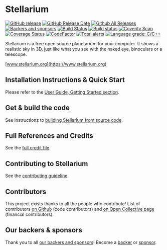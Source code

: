 # Stellarium
[![GitHub release](https://img.shields.io/github/release/Stellarium/stellarium.svg)](https://github.com/Stellarium/stellarium/releases/latest)
[![GitHub Release Date](https://img.shields.io/github/release-date/Stellarium/stellarium.svg)](https://github.com/Stellarium/stellarium/releases/latest)
[![Github All Releases](https://img.shields.io/github/downloads/Stellarium/stellarium/total.svg)](https://github.com/Stellarium/stellarium/releases)
[![Backers and sponsors](https://img.shields.io/opencollective/all/stellarium.svg?style=flat)](https://opencollective.com/stellarium)
[![Build Status](https://travis-ci.com/Stellarium/stellarium.svg?branch=master)](https://travis-ci.com/Stellarium/stellarium)
[![Build status](https://ci.appveyor.com/api/projects/status/sw8j9l8q95ejkalo?svg=true)](https://ci.appveyor.com/project/alex-w/stellarium)
[![Coverity Scan](https://img.shields.io/coverity/scan/2098.svg)](https://scan.coverity.com/projects/stellarium-stellarium)
[![Coverage Status](https://coveralls.io/repos/github/Stellarium/stellarium/badge.svg)](https://coveralls.io/github/Stellarium/stellarium)
[![CodeFactor](https://www.codefactor.io/repository/github/stellarium/stellarium/badge)](https://www.codefactor.io/repository/github/stellarium/stellarium)
[![Total alerts](https://img.shields.io/lgtm/alerts/g/Stellarium/stellarium.svg?logo=lgtm&logoWidth=18)](https://lgtm.com/projects/g/Stellarium/stellarium/alerts/)
[![Language grade: C/C++](https://img.shields.io/lgtm/grade/cpp/g/Stellarium/stellarium.svg?logo=lgtm&logoWidth=18)](https://lgtm.com/projects/g/Stellarium/stellarium/context:cpp)

Stellarium is a free open source planetarium for your computer. It shows a realistic sky
in 3D, just like what you see with the naked eye, binoculars or a telescope.

[www.stellarium.org](https://www.stellarium.org)

## Installation Instructions & Quick Start

Please refer to the [User Guide, Getting Started section](https://github.com/Stellarium/stellarium/releases/download/v0.20.3/stellarium_user_guide-0.20.3-1.pdf).

## Get & build the code

See instructionz to [building Stellarium from source code](BUILDING.md).

## Full References and Credits

See the [full credit file](CREDITS.md).

## Contributing to Stellarium

See the [contributing guideline](https://github.com/Stellarium/stellarium/blob/master/CONTRIBUTING.md).

## Contributors

This project exists thanks to all the people who contribute! List of contributors [on Github](https://github.com/Stellarium/stellarium/graphs/contributors) (code contributors) and [on Open Collective page](https://opencollective.com/stellarium#contributors) (financial contributors).

## Our backers & sponsors

Thank you to all [our backers and sponsors](https://github.com/Stellarium/stellarium/blob/master/BACKERS.md)!  Become a [backer](https://opencollective.com/stellarium#backer) or [sponsor](https://opencollective.com/stellarium#sponsor).
